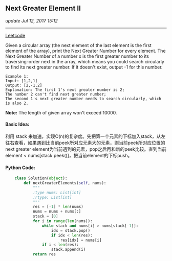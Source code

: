 ## Next Greater Element II
_update Jul 12, 2017 15:12_

---
[Leetcode](https://leetcode.com/problems/next-greater-element-ii/#/solutions)

Given a circular array (the next element of the last element is the first element of the array), print the Next Greater Number for every element. The Next Greater Number of a number x is the first greater number to its traversing-order next in the array, which means you could search circularly to find its next greater number. If it doesn't exist, output -1 for this number.

    Example 1:
    Input: [1,2,1]
    Output: [2,-1,2]
    Explanation: The first 1's next greater number is 2; 
    The number 2 can't find next greater number; 
    The second 1's next greater number needs to search circularly, which is also 2.
**Note:** The length of given array won't exceed 10000.

#### Basic Idea:
利用 stack 来加速，实现O(n)的复杂度。先把第一个元素的下标加入stack，从左往右查看，如果遇到比当前peek所对应元素大的元素，则当前peek所对应位置的next greater element为当前遇到的元素，pop之后再和新的peek比较。直到当前element < nums[stack.peek()]，把当前element的下标push。

#### Python Code:
```python
    class Solution(object):
        def nextGreaterElements(self, nums):
            """
            :type nums: List[int]
            :rtype: List[int]
            """
            res = [-1] * len(nums)
            nums = nums + nums[:]
            stack = [0]
            for i in range(len(nums)):
                while stack and nums[i] > nums[stack[-1]]:
                    idx = stack.pop()
                    if idx < len(res):
                        res[idx] = nums[i]
                if i < len(res):
                    stack.append(i)
            return res
```